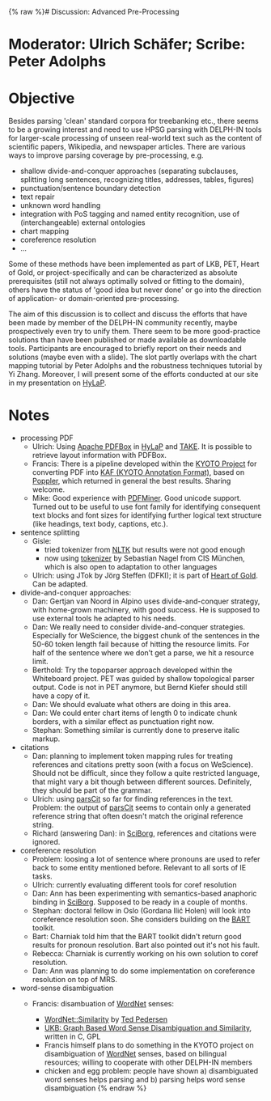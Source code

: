 {% raw %}# Discussion: Advanced Pre-Processing

# Moderator: Ulrich Schäfer; Scribe: Peter Adolphs

# Objective

Besides parsing 'clean' standard corpora for treebanking etc., there
seems to be a growing interest and need to use HPSG parsing with
DELPH-IN tools for larger-scale processing of unseen real-world text
such as the content of scientific papers, Wikipedia, and newspaper
articles. There are various ways to improve parsing coverage by
pre-processing, e.g.

- shallow divide-and-conquer approaches (separating subclauses,
splitting long sentences, recognizing titles, addresses, tables,
figures)
- punctuation/sentence boundary detection
- text repair
- unknown word handling
- integration with PoS tagging and named entity recognition, use of
(interchangeable) external ontologies
- chart mapping
- coreference resolution
- ...

Some of these methods have been implemented as part of LKB, PET, Heart
of Gold, or project-specifically and can be characterized as absolute
prerequisites (still not always optimally solved or fitting to the
domain), others have the status of 'good idea but never done' or go into
the direction of application- or domain-oriented pre-processing.

The aim of this discussion is to collect and discuss the efforts that
have been made by member of the DELPH-IN community recently, maybe
prospectively even try to unify them. There seem to be more
good-practice solutions than have been published or made available as
downloadable tools. Participants are encouraged to briefly report on
their needs and solutions (maybe even with a slide). The slot partly
overlaps with the chart mapping tutorial by Peter Adolphs and the
robustness techniques tutorial by Yi Zhang. Moreover, I will present
some of the efforts conducted at our site in my presentation on
[HyLaP](http://hylap.dfki.de).

# Notes

- processing PDF
  - Ulrich: Using [Apache
PDFBox](http://incubator.apache.org/pdfbox/) in
[HyLaP](http://hylap.dfki.de/) and [TAKE](http://take.dfki.de/).
It is possible to retrieve layout information with PDFBox.
  - Francis: There is a pipeline developed within the [KYOTO
Project](http://www.kyoto-project.eu/) for converting PDF into
[KAF (KYOTO Annotation
Format)](http://xmlgroup.iit.cnr.it/kyoto/index.php?option=com_content&view=article&id=141&Itemid=130),
based on [Poppler](http://poppler.freedesktop.org/), which
returned in general the best results. Sharing welcome.
  - Mike: Good experience with
[PDFMiner](http://www.unixuser.org/~euske/python/pdfminer/index.html).
Good unicode support. Turned out to be useful to use font family
for identifying consequent text blocks and font sizes for
identifying further logical text structure (like headings, text
body, captions, etc.).
- sentence splitting
  - Gisle:
    - tried tokenizer from [NLTK](http://www.nltk.org/) but
results were not good enough
    - now using
[tokenizer](http://www.cis.uni-muenchen.de/%7Ewastl/misc/)
by Sebastian Nagel from CIS München, which is also open to
adaptation to other languages
  - Ulrich: using JTok by Jörg Steffen (DFKI); it is part of [Heart
of Gold](http://heartofgold.dfki.de/). Can be adapted.
- divide-and-conquer approaches:
  - Dan: Gertjan van Noord in Alpino uses divide-and-conquer
strategy, with home-grown machinery, with good success. He is
supposed to use external tools he adapted to his needs.
  - Dan: We really need to consider divide-and-conquer strategies.
Especially for WeScience, the biggest chunk of the
sentences in the 50-60 token length fail because of hitting the
resource limits. For half of the sentence where we don’t get a
parse, we hit a resource limit.
  - Berthold: Try the topoparser approach developed within the
Whiteboard project. PET was guided by shallow topological parser
output. Code is not in PET anymore, but Bernd Kiefer should
still have a copy of it.
  - Dan: We should evaluate what others are doing in this area.
  - Dan: We could enter chart items of length 0 to indicate chunk
borders, with a similar effect as punctuation right now.
  - Stephan: Something similar is currently done to preserve italic
markup.
- citations
  - Dan: planning to implement token mapping rules for treating
references and citations pretty soon (with a focus on
WeScience). Should not be difficult, since they
follow a quite restricted language, that might vary a bit though
between different sources. Definitely, they should be part of
the grammar.
  - Ulrich: using [parsCit](http://aye.comp.nus.edu.sg/parsCit/) so
far for finding references in the text. Problem: the output of
[parsCit](http://aye.comp.nus.edu.sg/parsCit/) seems to contain
only a generated reference string that often doesn't match the
original reference string.
  - Richard (answering Dan): in
[SciBorg](http://www.cl.cam.ac.uk/research/nl/sciborg/www/),
references and citations were ignored.
- coreference resolution
  - Problem: loosing a lot of sentence where pronouns are used to
refer back to some entity mentioned before. Relevant to all
sorts of IE tasks.
  - Ulrich: currently evaluating different tools for coref
resolution
  - Dan: Ann has been experimenting with semantics-based anaphoric
binding in
[SciBorg](http://www.cl.cam.ac.uk/research/nl/sciborg/www/).
Supposed to be ready in a couple of months.
  - Stephan: doctoral fellow in Oslo (Gordana Ilić Holen) will look
into coreference resolution soon. She considers building on the
[BART](http://www.sfs.uni-tuebingen.de/~versley/BART/) toolkit.
  - Bart: Charniak told him that the BART toolkit didn't return good
results for pronoun resolution. Bart also pointed out it's not
his fault.
  - Rebecca: Charniak is currently working on his own solution to
coref resolution.
  - Dan: Ann was planning to do some implementation on coreference
resolution on top of MRS.
- word-sense disambiguation
  - Francis: disambuation of [WordNet](/WordNet) senses:
    
    - [WordNet::Similarity](http://www.d.umn.edu/~tpederse/similarity.html)
by [Ted Pedersen](http://www.d.umn.edu/~tpederse/)
    - [UKB: Graph Based Word Sense Disambiguation and
Similarity](http://ixa2.si.ehu.es/ukb/), written in C, GPL
    - Francis himself plans to do something in the KYOTO project
on disambiguation of [WordNet](/WordNet) senses, based on
bilingual resources; willing to cooperate with other
DELPH-IN members
    - chicken and egg problem: people have shown a) disambiguated
word senses helps parsing and b) parsing helps word sense
disambiguation
<update date omitted for speed>{% endraw %}